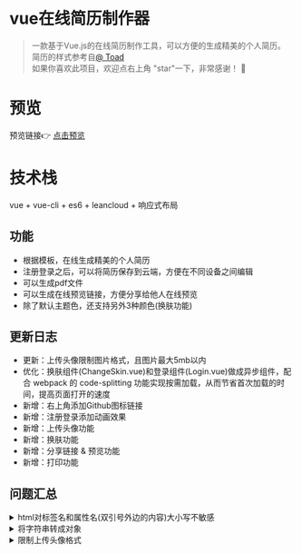 # vue在线简历制作器

> 一款基于Vue.js的在线简历制作工具，可以方便的生成精美的个人简历。           
简历的样式参考自[@ Toad](http://toadw.cn/)        
如果你喜欢此项目，欢迎点右上角 "star"一下，非常感谢！ 🤞

# 预览
预览链接👉 [点击预览](https://harry0071.github.io/resume-generator) 

# 技术栈
vue + vue-cli + es6 + leancloud + 响应式布局

## 功能
- 根据模板，在线生成精美的个人简历
- 注册登录之后，可以将简历保存到云端，方便在不同设备之间编辑
- 可以生成pdf文件
- 可以生成在线预览链接，方便分享给他人在线预览
- 除了默认主题色，还支持另外3种颜色(换肤功能)

## 更新日志
- 更新：上传头像限制图片格式，且图片最大5mb以内
- 优化：换肤组件(ChangeSkin.vue)和登录组件(Login.vue)做成异步组件，配合 webpack 的 code-splitting 功能实现按需加载，从而节省首次加载的时间，提高页面打开的速度
- 新增：右上角添加Github图标链接
- 新增：注册登录添加动画效果
- 新增：上传头像功能
- 新增：换肤功能
- 新增：分享链接 & 预览功能
- 新增：打印功能

## 问题汇总
<details>
  <summary>html对标签名和属性名(双引号外边的内容)大小写不敏感</summary>
  <p>v-on:myFn="xxx",这种写法是不行的，html会将双引号外面的内容全部转换成小写；不过双引号里面可以大写，比如v-on:myfn="aBc"是可以的</p>
  <p>`:shareLink="xxx"`,这种写法是不行的，html会将双引号外面的内容全部转换成小写；应该写成`:sharelink="xxx"`或者`:share-link="xxx"`</p>
</details>
<details>
  <summary>将字符串转成对象</summary>
  <p>
  	<pre>
  		var str = `baseInfo[0].age`;//这是个字符串
  		console.log(this.resume.str) //报错
  	</pre>
  </p>
    <p>解决办法：
  	<pre>
  		用eval
  		eval(`this.resume.${str}`)
  	</pre>
  </p>
</details>
<details>
  <summary>限制上传头像格式</summary>
  通过设置accept，限制只能上传图片     
  ```html
  <input type="file" accept="image/*" />
  ```
</details>
